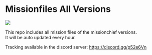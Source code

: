 # Missionfiles All Versions

![](https://tokei.rs/b1/github/piet2001/Missionfiles-All-Versions)

This repo includes all mission files of the missionchief versions.  
It will be auto updated every hour.

Tracking available in the discord server: <https://discord.gg/p52e6Vn>
